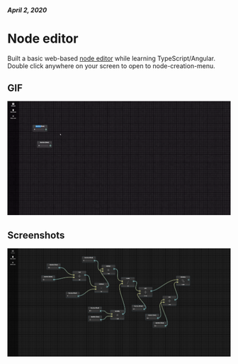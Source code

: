 ##### April 2, 2020

# Node editor

Built a basic web-based [node editor](https://jthissen.github.io/Node-editor/) while learning TypeScript/Angular. Double click anywhere on your screen to open to node-creation-menu.

## GIF
![](screenshots/node_editor_gif.gif)

## Screenshots

![](screenshots/node_editor_screenshot_1.PNG)
